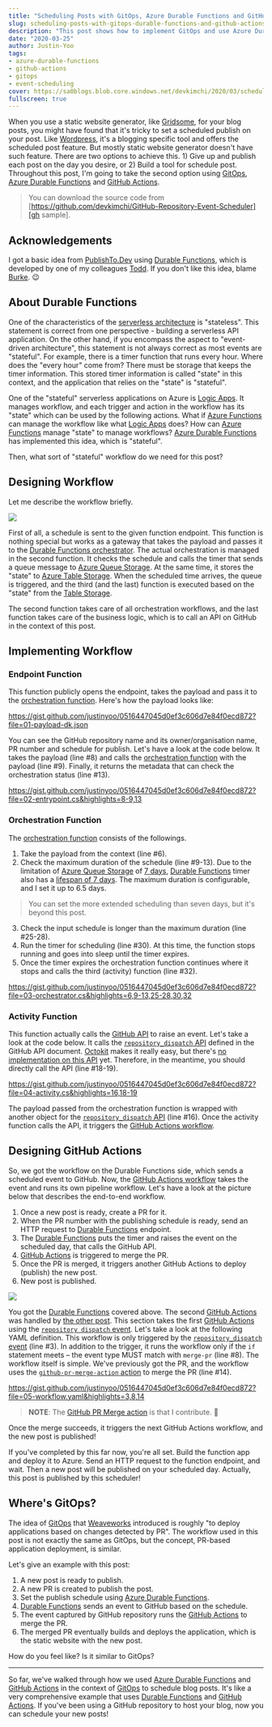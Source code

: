```yaml
---
title: "Scheduling Posts with GitOps, Azure Durable Functions and GitHub Actions"
slug: scheduling-posts-with-gitops-durable-functions-and-github-actions
description: "This post shows how to implement GitOps and use Azure Durable Functions and GitHub Actions to schedule blog posts."
date: "2020-03-25"
author: Justin-Yoo
tags:
- azure-durable-functions
- github-actions
- gitops
- event-scheduling
cover: https://sa0blogs.blob.core.windows.net/devkimchi/2020/03/scheduling-posts-with-gitops-durable-functions-and-github-actions-00.png
fullscreen: true
---
```


When you use a static website generator, like [Gridsome][gridsome], for your blog posts, you might have found that it's tricky to set a scheduled publish on your post. Like [Wordpress][wordpress], it's a blogging specific tool and offers the scheduled post feature. But mostly static website generator doesn't have such feature. There are two options to achieve this. 1) Give up and publish each post on the day you desire, or 2) Build a tool for schedule post. Throughout this post, I'm going to take the second option using [GitOps][weaveworks gitops], [Azure Durable Functions][az func durable] and [GitHub Actions][gh actions].

> You can download the source code from [https://github.com/devkimchi/GitHub-Repository-Event-Scheduler][gh sample].


## Acknowledgements ##

I got a basic idea from [PublishTo.Dev][todd publishtodev] using [Durable Functions][az func durable], which is developed by one of my colleagues [Todd][todd]. If you don't like this idea, blame [Burke][todd publishtodev about]. 😉


## About Durable Functions ##

One of the characteristics of the [serverless architecture][post serverless] is "stateless". This statement is correct from one perspective - building a serverless API application. On the other hand, if you encompass the aspect to "event-driven architecture", this statement is not always correct as most events are "stateful". For example, there is a timer function that runs every hour. Where does the "every hour" come from? There must be storage that keeps the timer information. This stored timer information is called "state" in this context, and the application that relies on the "state" is "stateful".

One of the "stateful" serverless applications on Azure is [Logic Apps][az logapp]. It manages workflow, and each trigger and action in the workflow has its "state" which can be used by the following actions. What if [Azure Functions][az func] can manage the workflow like what [Logic Apps][az logapp] does? How can [Azure Functions][az func] manage "state" to manage workflows? [Azure Durable Functions][az func durable] has implemented this idea, which is "stateful".

Then, what sort of "stateful" workflow do we need for this post?


## Designing Workflow ##

Let me describe the workflow briefly.

![][image-01]

First of all, a schedule is sent to the given function endpoint. This function is nothing special but works as a gateway that takes the payload and passes it to the [Durable Functions orchestrator][az func durable orchestrations]. The actual orchestration is managed in the second function. It checks the schedule and calls the timer that sends a queue message to [Azure Queue Storage][az storage queue]. At the same time, it stores the "state" to [Azure Table Storage][az storage table]. When the scheduled time arrives, the queue is triggered, and the third (and the last) function is executed based on the "state" from the [Table Storage][az storage table].

The second function takes care of all orchestration workflows, and the last function takes care of the business logic, which is to call an API on GitHub in the context of this post.


## Implementing Workflow ##

### Endpoint Function ###

This function publicly opens the endpoint, takes the payload and pass it to the [orchestration function][az func durable orchestrations]. Here's how the payload looks like:

https://gist.github.com/justinyoo/0516447045d0ef3c606d7e84f0ecd872?file=01-payload-dk.json

You can see the GitHub repository name and its owner/organisation name, PR number and schedule for publish. Let's have a look at the code below. It takes the payload (line #8) and calls the [orchestration function][az func durable orchestrations] with the payload (line #9). Finally, it returns the metadata that can check the orchestration status (line #13).

https://gist.github.com/justinyoo/0516447045d0ef3c606d7e84f0ecd872?file=02-entrypoint.cs&highlights=8-9,13


### Orchestration Function ###

The [orchestration function][az func durable orchestrations] consists of the followings.

1. Take the payload from the context (line #6).
2. Check the maximum duration of the schedule (line #9-13). Due to the limitation of [Azure Queue Storage][az storage queue] of [7 days][az storage queue lifespan], [Durable Functions][az func durable] timer also has a [lifespan of 7 days][az func durable timer limitations]. The maximum duration is configurable, and I set it up to 6.5 days.

> You can set the more extended scheduling than seven days, but it's beyond this post.

3. Check the input schedule is longer than the maximum duration (line #25-28).
4. Run the timer for scheduling (line #30). At this time, the function stops running and goes into sleep until the timer expires.
5. Once the timer expires the orchestration function continues where it stops and calls the third (activity) function (line #32).

https://gist.github.com/justinyoo/0516447045d0ef3c606d7e84f0ecd872?file=03-orchestrator.cs&highlights=6,9-13,25-28,30,32


### Activity Function ###

This function actually calls the [GitHub API][gh api] to raise an event. Let's take a look at the code below. It calls the [`repository_dispatch` API][gh api repository dispatch] defined in the GitHub API document. [Octokit][octokit] makes it really easy, but there's [no implementation on this API][octokit issue] yet. Therefore, in the meantime, you should directly call the API (line #18-19).

https://gist.github.com/justinyoo/0516447045d0ef3c606d7e84f0ecd872?file=04-activity.cs&highlights=16,18-19

The payload passed from the orchestration function is wrapped with another object for the [`repository_dispatch` API][gh api repository dispatch] (line #16). Once the activity function calls the API, it triggers the [GitHub Actions workflow][gh actions repository dispatch].


## Designing GitHub Actions ##

So, we got the workflow on the Durable Functions side, which sends a scheduled event to GitHub. Now, the [GitHub Actions workflow][gh actions repository dispatch] takes the event and runs its own pipeline workflow. Let's have a look at the picture below that describes the end-to-end workflow.

1. Once a new post is ready, create a PR for it.
2. When the PR number with the publishing schedule is ready, send an HTTP request to [Durable Functions][az func durable] endpoint.
3. The [Durable Functions][az func durable] puts the timer and raises the event on the scheduled day, that calls the GitHub API.
4. [GitHub Actions][gh actions] is triggered to merge the PR.
5. Once the PR is merged, it triggers another GitHub Actions to deploy (publish) the new post.
6. New post is published.

![][image-02]

You got the [Durable Functions][az func durable] covered above. The second [GitHub Actions][gh actions] was handled by [the other post][post prev]. This section takes the first [GitHub Actions][gh actions] using the [`repository dispatch` event][gh actions repository dispatch]. Let's take a look at the following YAML definition. This workflow is only triggered by the [`repository_dispatch` event][gh actions repository dispatch] (line #3). In addition to the trigger, it runs the workflow only if the `if` statement meets &ndash; the event type MUST match with `merge-pr` (line #8). The workflow itself is simple. We've previously got the PR, and the workflow uses the [`github-pr-merge-action` action][gh actions merge] to merge the PR (line #14).

https://gist.github.com/justinyoo/0516447045d0ef3c606d7e84f0ecd872?file=05-workflow.yaml&highlights=3,8,14

> **NOTE**: The [GitHub PR Merge action][gh actions merge] is that I contribute. 🙈

Once the merge succeeds, it triggers the next GitHub Actions workflow, and the new post is published!

If you've completed by this far now, you're all set. Build the function app and deploy it to Azure. Send an HTTP request to the function endpoint, and wait. Then a new post will be published on your scheduled day. Actually, this post is published by this scheduler!


## Where's GitOps? ##

The idea of [GitOps][weaveworks gitops] that [Weaveworks][weaveworks] introduced is roughly "to deploy applications based on changes detected by PR". The workflow used in this post is not exactly the same as GitOps, but the concept, PR-based application deployment, is similar.

Let's give an example with this post:

1. A new post is ready to publish.
2. A new PR is created to publish the post.
3. Set the publish schedule using [Azure Durable Functions][az func durable].
4. [Durable Functions][az func durable] sends an event to GitHub based on the schedule.
5. The event captured by GitHub repository runs the [GitHub Actions][gh actions] to merge the PR.
6. The merged PR eventually builds and deploys the application, which is the static website with the new post.

How do you feel like? Is it similar to GitOps?

---

So far, we've walked through how we used [Azure Durable Functions][az func durable] and [GitHub Actions][gh actions] in the context of [GitOps][weaveworks gitops] to schedule blog posts. It's like a very comprehensive example that uses [Durable Functions][az func durable] and [GitHub Actions][gh actions]. If you've been using a GitHub repository to host your blog, now you can schedule your new posts!


[image-01]: https://sa0blogs.blob.core.windows.net/devkimchi/2020/03/scheduling-posts-with-gitops-durable-functions-and-github-actions-01.png
[image-02]: https://sa0blogs.blob.core.windows.net/devkimchi/2020/03/scheduling-posts-with-gitops-durable-functions-and-github-actions-02.png

[post serverless]: https://martinfowler.com/articles/serverless.html
[post prev]: https://devkimchi.com/2020/01/03/migrating-wordpress-to-gridsome-on-netlify-through-github-actions/

[todd]: https://twitter.com/toddanglin
[todd publishtodev]: https://www.publishto.dev/
[todd publishtodev about]: https://www.publishto.dev/about

[gh sample]: https://github.com/devkimchi/GitHub-Repository-Event-Scheduler
[gh actions]: https://github.com/features/actions
[gh actions repository dispatch]: https://help.github.com/en/actions/reference/events-that-trigger-workflows#external-events-repository_dispatch
[gh actions merge]: https://github.com/marketplace/actions/github-pr-merge-generic
[gh api]: https://developer.github.com/v3/
[gh api repository dispatch]: https://developer.github.com/v3/repos/#create-a-repository-dispatch-event

[az logapp]: https://docs.microsoft.com/azure/logic-apps/logic-apps-overview?WT.mc_id=devkimchicom-blog-juyoo
[az func]: https://docs.microsoft.com/azure/azure-functions/functions-overview?WT.mc_id=devkimchicom-blog-juyoo
[az func durable]: https://docs.microsoft.com/azure/azure-functions/durable/durable-functions-overview?tabs=csharp&WT.mc_id=devkimchicom-blog-juyoo
[az func durable orchestrations]: https://docs.microsoft.com/azure/azure-functions/durable/durable-functions-orchestrations?tabs=csharp&WT.mc_id=devkimchicom-blog-juyoo
[az func durable timer limitations]: https://docs.microsoft.com/azure/azure-functions/durable/durable-functions-timers?tabs=csharp&WT.mc_id=devkimchicom-blog-juyoo#timer-limitations

[az storage table]: https://docs.microsoft.com/azure/storage/tables/table-storage-overview?WT.mc_id=devkimchicom-blog-juyoo
[az storage queue]: https://docs.microsoft.com/azure/storage/queues/storage-queues-introduction?WT.mc_id=devkimchicom-blog-juyoo
[az storage queue lifespan]: https://github.com/Azure/azure-functions-durable-extension/issues/14

[octokit]: https://github.com/octokit/octokit.net
[octokit issue]: https://github.com/octokit/octokit.net/issues/2100

[gridsome]: https://gridsome.org/
[wordpress]: https://wordpress.org/
[devto]: https://dev.to/

[weaveworks]: https://www.weave.works/
[weaveworks gitops]: https://www.weave.works/blog/gitops-operations-by-pull-request
